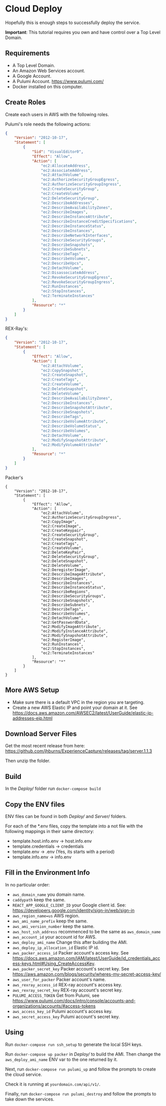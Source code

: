 # Cloud Deploy

Hopefully this is enough steps to successfully deploy the service. 

**Important**: This tutorial requires you own and have control over a Top Level Domain.

## Requirements

- A Top Level Domain.
- An Amazon Web Services account.
- A Google Account.
- A Pulumi Account. https://www.pulumi.com/
- Docker installed on this computer.

## Create Roles

Create each users in AWS with the following roles.

Pulumi's role needs the following actions:

```json
{
    "Version": "2012-10-17",
    "Statement": [
        {
            "Sid": "VisualEditor0",
            "Effect": "Allow",
            "Action": [
                "ec2:AllocateAddress",
                "ec2:AssociateAddress",
                "ec2:AttachVolume",
                "ec2:AuthorizeSecurityGroupEgress",
                "ec2:AuthorizeSecurityGroupIngress",
                "ec2:CreateSecurityGroup",
                "ec2:CreateVolume",
                "ec2:DeleteSecurityGroup",
                "ec2:DescribeAddresses",
                "ec2:DescribeAvailabilityZones",
                "ec2:DescribeImages",
                "ec2:DescribeInstanceAttribute",
                "ec2:DescribeInstanceCreditSpecifications",
                "ec2:DescribeInstanceStatus",
                "ec2:DescribeInstances",
                "ec2:DescribeNetworkInterfaces",
                "ec2:DescribeSecurityGroups",
                "ec2:DescribeSnapshots",
                "ec2:DescribeSubnets",
                "ec2:DescribeTags",
                "ec2:DescribeVolumes",
                "ec2:DescribeVpcs",
                "ec2:DetachVolume",
                "ec2:DisassociateAddress",
                "ec2:RevokeSecurityGroupEgress",
                "ec2:RevokeSecurityGroupIngress",
                "ec2:RunInstances",
                "ec2:StopInstances",
                "ec2:TerminateInstances"
            ],
            "Resource": "*"
        }
    ]
}
```

REX-Ray's:
```json
{
    "Version": "2012-10-17",
    "Statement": [
        {
            "Effect": "Allow",
            "Action": [
                "ec2:AttachVolume",
                "ec2:CopySnapshot",
                "ec2:CreateSnapshot",
                "ec2:CreateTags",
                "ec2:CreateVolume",
                "ec2:DeleteSnapshot",
                "ec2:DeleteVolume",
                "ec2:DescribeAvailabilityZones",
                "ec2:DescribeInstances",
                "ec2:DescribeSnapshotAttribute",
                "ec2:DescribeSnapshots",
                "ec2:DescribeTags",
                "ec2:DescribeVolumeAttribute",
                "ec2:DescribeVolumeStatus",
                "ec2:DescribeVolumes",
                "ec2:DetachVolume",
                "ec2:ModifySnapshotAttribute",
                "ec2:ModifyVolumeAttribute"
            ],
            "Resource": "*"
        }
    ]
}
```

Packer's
```
{
    "Version": "2012-10-17",
    "Statement": [
        {
            "Effect": "Allow",
            "Action": [
                "ec2:AttachVolume",
                "ec2:AuthorizeSecurityGroupIngress",
                "ec2:CopyImage",
                "ec2:CreateImage",
                "ec2:CreateKeypair",
                "ec2:CreateSecurityGroup",
                "ec2:CreateSnapshot",
                "ec2:CreateTags",
                "ec2:CreateVolume",
                "ec2:DeleteKeyPair",
                "ec2:DeleteSecurityGroup",
                "ec2:DeleteSnapshot",
                "ec2:DeleteVolume",
                "ec2:DeregisterImage",
                "ec2:DescribeImageAttribute",
                "ec2:DescribeImages",
                "ec2:DescribeInstances",
                "ec2:DescribeInstanceStatus",
                "ec2:DescribeRegions",
                "ec2:DescribeSecurityGroups",
                "ec2:DescribeSnapshots",
                "ec2:DescribeSubnets",
                "ec2:DescribeTags",
                "ec2:DescribeVolumes",
                "ec2:DetachVolume",
                "ec2:GetPasswordData",
                "ec2:ModifyImageAttribute",
                "ec2:ModifyInstanceAttribute",
                "ec2:ModifySnapshotAttribute",
                "ec2:RegisterImage",
                "ec2:RunInstances",
                "ec2:StopInstances",
                "ec2:TerminateInstances"
            ],
            "Resource": "*"
        }
    ]
}
```

## More AWS Setup

- Make sure there is a default VPC in the region you are targeting.
- Create a new AWS Elastic IP and point your domain at it. See https://docs.aws.amazon.com/AWSEC2/latest/UserGuide/elastic-ip-addresses-eip.html

## Download Server Files

Get the most recent release from here: https://github.com/jhburns/ExperienceCapture/releases/tag/server.1.1.3

Then unzip the folder. 

## Build

In the *Deploy/* folder run	`docker-compose build`

## Copy the ENV files

ENV files can be found in both *Deploy/* and *Server/* folders.

For each of the *.env files, copy the template into a not file with the following mappings in their same directory:
- template.host.info.env -> host.info.env
- template.credentials -> credentials
- template.env -> .env (Yes, its starts with a period)
- template.info.env -> info.env

## Fill in the Environment Info

In no particular order:
- `aws_domain_name` you domain name.
- `caddypath` keep the same.
- `REACT_APP_GOOGLE_CLIENT_ID` your Google client id. See: https://developers.google.com/identity/sign-in/web/sign-in
- `aws_region_name=us` AWS region.
- `aws_ami_name_prefix` keep the same.
- `aws_ami_version_number` keep the same.
- `aws_host_ssh_address` recommenced to be the same as `aws_domain_name` 
- `aws_account_id` your account id for AWS.
- `aws_deploy_ami_name` Change this after building the AMI.
- `aws_deploy_ip_allocation_id` Elastic IP id.
- `aws_packer_access_id` Packer account's access key. See https://docs.aws.amazon.com/IAM/latest/UserGuide/id_credentials_access-keys.html#Using_CreateAccessKey.
- `aws_packer_secret_key` Packer account's secret key. See https://aws.amazon.com/blogs/security/wheres-my-secret-access-key/
- `aws_user_for_packer` Packer account's name.
- `aws_rexray_access_id` REX-ray account's access key.
- `aws_rexray_secret_key` REX-ray account's secret key.
- `PULUMI_ACCESS_TOKEN` Get from Pulumi, see https://www.pulumi.com/docs/intro/console/accounts-and-organizations/accounts/#access-tokens
- `aws_access_key_id` Pulumi account's access key.
- `aws_secret_access_key` Pulumi account's secret key.

## Using

Run `docker-compose run ssh_setup` to generate the local SSH keys. 

Run `docker-compose up packer` in *Deploy/* to build the AMI. Then change the `aws_deploy_ami_name` ENV var to the
one returned by it.

Next, run `docker-compose run pulumi_up` and follow the prompts to create the cloud service.

Check it is running at `yourdomain.com/api/v1/`.

Finally, run `docker-compose run pulumi_destroy` and follow the prompts to take down the services. 